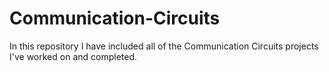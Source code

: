# Communication-Circuits
In this repository I have included all of the Communication Circuits projects I've worked on and completed.
